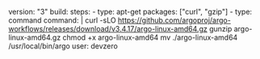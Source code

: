 version: "3"
build:
  steps:
    - type: apt-get
      packages: ["curl", "gzip"]
    - type: command
      command: |
        curl -sLO https://github.com/argoproj/argo-workflows/releases/download/v3.4.17/argo-linux-amd64.gz
        gunzip argo-linux-amd64.gz
        chmod +x argo-linux-amd64
        mv ./argo-linux-amd64 /usr/local/bin/argo
      user: devzero
